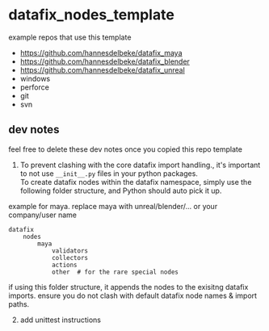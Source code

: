 # datafix_nodes_template

example repos that use this template
- https://github.com/hannesdelbeke/datafix_maya
- https://github.com/hannesdelbeke/datafix_blender
- https://github.com/hannesdelbeke/datafix_unreal
- windows
- perforce
- git
- svn

## dev notes
feel free to delete these dev notes once you copied this repo template

1. To prevent clashing with the core datafix import handling., it's important to not use `__init__.py` files in your python packages.  
To create datafix nodes within the datafix namespace, simply use the following folder structure, and Python should auto pick it up.

example for maya. replace maya with unreal/blender/... or your company/user name
```
datafix
    nodes
        maya
            validators
            collectors
            actions
            other  # for the rare special nodes
```
if using this folder structure, it appends the nodes to the exisitng datafix imports.
ensure you do not clash with default datafix node names & import paths.

2. add unittest instructions

